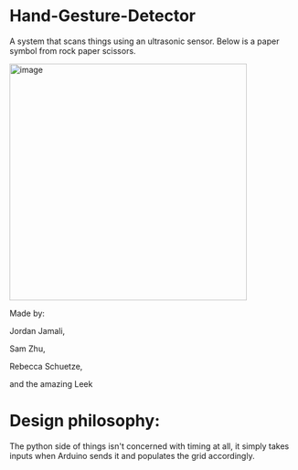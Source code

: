 # Hand-Gesture-Detector

A system that scans things using an ultrasonic sensor. Below is a paper symbol from rock paper scissors.

<img width="415" alt="image" src="https://github.com/JJamali/Hand-Gesture-Detector/assets/31671594/7f6649c3-bcc8-4024-979d-1d99d6f6a172">


Made by:

Jordan Jamali,

Sam Zhu,

Rebecca Schuetze,

and the amazing Leek 


# Design philosophy:

The python side of things isn't concerned with timing at all, it simply takes inputs when Arduino sends it and populates the grid accordingly. 


